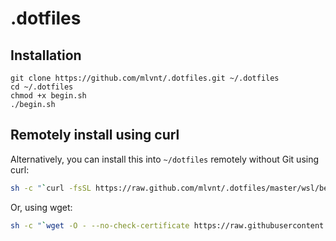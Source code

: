 # .dotfiles

## Installation

```
git clone https://github.com/mlvnt/.dotfiles.git ~/.dotfiles 
cd ~/.dotfiles
chmod +x begin.sh
./begin.sh
```

## Remotely install using curl

Alternatively, you can install this into `~/dotfiles` remotely without Git using curl:

```sh
sh -c "`curl -fsSL https://raw.github.com/mlvnt/.dotfiles/master/wsl/begin.sh`"
```

Or, using wget:

```sh
sh -c "`wget -O - --no-check-certificate https://raw.githubusercontent.com/mlvnt/.dotfiles/master/wsl/begin.sh`"